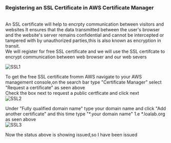 ### Registering an SSL Certificate in AWS Certificate Manager
<br>
An SSL certificate will help to encrpty communication between visitors and websites It ensures that the data transmitted between the user's browser 
and the website's server remains confidential and cannot be intercepted or tampered with by unauthorized parties,this is also known as encryption in transit.
<br>
We will register for free SSL certificate and we will use the SSL certifcate to encrypt communication between web browser and our web severs
<br>

![SSL1](https://github.com/AdventureLouis/Host-a-wordpress-website-in-AWS/assets/161846069/8878efc3-5eba-4d01-bc5b-75a29d264f70)

To get the free SSL certificate fromm AWS navigate to your AWS management console,on the search bar type "Certificate Manager"  select "Request a certificate" as seen above
<br>
Check the box next to request a public certficate and click next
<br>
![SSL2](https://github.com/AdventureLouis/Host-a-wordpress-website-in-AWS/assets/161846069/41441073-67ae-442f-864c-12c27fd158bb)

Under "Fully qualified domain name" type your domain name and click "Add another certificate" and this time type "*.your domain name" 1.e *.loalab.org as seen above
<br>
![SSL3](https://github.com/AdventureLouis/Host-a-wordpress-website-in-AWS/assets/161846069/e40d2a8f-b6e1-4fd7-b644-d2673f83f77c)

Now the status above is showing issued,so I have been issued
